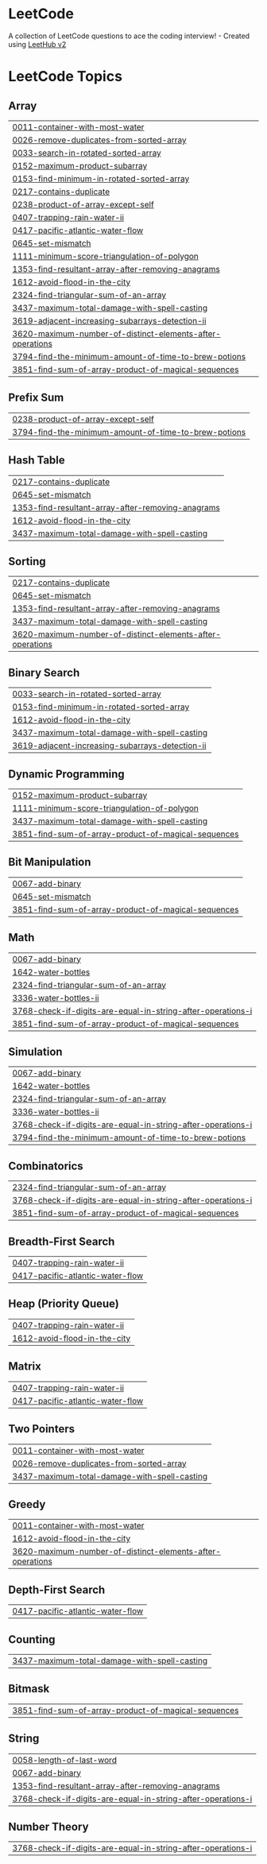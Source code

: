 # LeetCode
A collection of LeetCode questions to ace the coding interview! - Created using [LeetHub v2](https://github.com/arunbhardwaj/LeetHub-2.0)

<!---LeetCode Topics Start-->
# LeetCode Topics
## Array
|  |
| ------- |
| [0011-container-with-most-water](https://github.com/mayankdhangar2408/LeetCode/tree/master/0011-container-with-most-water) |
| [0026-remove-duplicates-from-sorted-array](https://github.com/mayankdhangar2408/LeetCode/tree/master/0026-remove-duplicates-from-sorted-array) |
| [0033-search-in-rotated-sorted-array](https://github.com/mayankdhangar2408/LeetCode/tree/master/0033-search-in-rotated-sorted-array) |
| [0152-maximum-product-subarray](https://github.com/mayankdhangar2408/LeetCode/tree/master/0152-maximum-product-subarray) |
| [0153-find-minimum-in-rotated-sorted-array](https://github.com/mayankdhangar2408/LeetCode/tree/master/0153-find-minimum-in-rotated-sorted-array) |
| [0217-contains-duplicate](https://github.com/mayankdhangar2408/LeetCode/tree/master/0217-contains-duplicate) |
| [0238-product-of-array-except-self](https://github.com/mayankdhangar2408/LeetCode/tree/master/0238-product-of-array-except-self) |
| [0407-trapping-rain-water-ii](https://github.com/mayankdhangar2408/LeetCode/tree/master/0407-trapping-rain-water-ii) |
| [0417-pacific-atlantic-water-flow](https://github.com/mayankdhangar2408/LeetCode/tree/master/0417-pacific-atlantic-water-flow) |
| [0645-set-mismatch](https://github.com/mayankdhangar2408/LeetCode/tree/master/0645-set-mismatch) |
| [1111-minimum-score-triangulation-of-polygon](https://github.com/mayankdhangar2408/LeetCode/tree/master/1111-minimum-score-triangulation-of-polygon) |
| [1353-find-resultant-array-after-removing-anagrams](https://github.com/mayankdhangar2408/LeetCode/tree/master/1353-find-resultant-array-after-removing-anagrams) |
| [1612-avoid-flood-in-the-city](https://github.com/mayankdhangar2408/LeetCode/tree/master/1612-avoid-flood-in-the-city) |
| [2324-find-triangular-sum-of-an-array](https://github.com/mayankdhangar2408/LeetCode/tree/master/2324-find-triangular-sum-of-an-array) |
| [3437-maximum-total-damage-with-spell-casting](https://github.com/mayankdhangar2408/LeetCode/tree/master/3437-maximum-total-damage-with-spell-casting) |
| [3619-adjacent-increasing-subarrays-detection-ii](https://github.com/mayankdhangar2408/LeetCode/tree/master/3619-adjacent-increasing-subarrays-detection-ii) |
| [3620-maximum-number-of-distinct-elements-after-operations](https://github.com/mayankdhangar2408/LeetCode/tree/master/3620-maximum-number-of-distinct-elements-after-operations) |
| [3794-find-the-minimum-amount-of-time-to-brew-potions](https://github.com/mayankdhangar2408/LeetCode/tree/master/3794-find-the-minimum-amount-of-time-to-brew-potions) |
| [3851-find-sum-of-array-product-of-magical-sequences](https://github.com/mayankdhangar2408/LeetCode/tree/master/3851-find-sum-of-array-product-of-magical-sequences) |
## Prefix Sum
|  |
| ------- |
| [0238-product-of-array-except-self](https://github.com/mayankdhangar2408/LeetCode/tree/master/0238-product-of-array-except-self) |
| [3794-find-the-minimum-amount-of-time-to-brew-potions](https://github.com/mayankdhangar2408/LeetCode/tree/master/3794-find-the-minimum-amount-of-time-to-brew-potions) |
## Hash Table
|  |
| ------- |
| [0217-contains-duplicate](https://github.com/mayankdhangar2408/LeetCode/tree/master/0217-contains-duplicate) |
| [0645-set-mismatch](https://github.com/mayankdhangar2408/LeetCode/tree/master/0645-set-mismatch) |
| [1353-find-resultant-array-after-removing-anagrams](https://github.com/mayankdhangar2408/LeetCode/tree/master/1353-find-resultant-array-after-removing-anagrams) |
| [1612-avoid-flood-in-the-city](https://github.com/mayankdhangar2408/LeetCode/tree/master/1612-avoid-flood-in-the-city) |
| [3437-maximum-total-damage-with-spell-casting](https://github.com/mayankdhangar2408/LeetCode/tree/master/3437-maximum-total-damage-with-spell-casting) |
## Sorting
|  |
| ------- |
| [0217-contains-duplicate](https://github.com/mayankdhangar2408/LeetCode/tree/master/0217-contains-duplicate) |
| [0645-set-mismatch](https://github.com/mayankdhangar2408/LeetCode/tree/master/0645-set-mismatch) |
| [1353-find-resultant-array-after-removing-anagrams](https://github.com/mayankdhangar2408/LeetCode/tree/master/1353-find-resultant-array-after-removing-anagrams) |
| [3437-maximum-total-damage-with-spell-casting](https://github.com/mayankdhangar2408/LeetCode/tree/master/3437-maximum-total-damage-with-spell-casting) |
| [3620-maximum-number-of-distinct-elements-after-operations](https://github.com/mayankdhangar2408/LeetCode/tree/master/3620-maximum-number-of-distinct-elements-after-operations) |
## Binary Search
|  |
| ------- |
| [0033-search-in-rotated-sorted-array](https://github.com/mayankdhangar2408/LeetCode/tree/master/0033-search-in-rotated-sorted-array) |
| [0153-find-minimum-in-rotated-sorted-array](https://github.com/mayankdhangar2408/LeetCode/tree/master/0153-find-minimum-in-rotated-sorted-array) |
| [1612-avoid-flood-in-the-city](https://github.com/mayankdhangar2408/LeetCode/tree/master/1612-avoid-flood-in-the-city) |
| [3437-maximum-total-damage-with-spell-casting](https://github.com/mayankdhangar2408/LeetCode/tree/master/3437-maximum-total-damage-with-spell-casting) |
| [3619-adjacent-increasing-subarrays-detection-ii](https://github.com/mayankdhangar2408/LeetCode/tree/master/3619-adjacent-increasing-subarrays-detection-ii) |
## Dynamic Programming
|  |
| ------- |
| [0152-maximum-product-subarray](https://github.com/mayankdhangar2408/LeetCode/tree/master/0152-maximum-product-subarray) |
| [1111-minimum-score-triangulation-of-polygon](https://github.com/mayankdhangar2408/LeetCode/tree/master/1111-minimum-score-triangulation-of-polygon) |
| [3437-maximum-total-damage-with-spell-casting](https://github.com/mayankdhangar2408/LeetCode/tree/master/3437-maximum-total-damage-with-spell-casting) |
| [3851-find-sum-of-array-product-of-magical-sequences](https://github.com/mayankdhangar2408/LeetCode/tree/master/3851-find-sum-of-array-product-of-magical-sequences) |
## Bit Manipulation
|  |
| ------- |
| [0067-add-binary](https://github.com/mayankdhangar2408/LeetCode/tree/master/0067-add-binary) |
| [0645-set-mismatch](https://github.com/mayankdhangar2408/LeetCode/tree/master/0645-set-mismatch) |
| [3851-find-sum-of-array-product-of-magical-sequences](https://github.com/mayankdhangar2408/LeetCode/tree/master/3851-find-sum-of-array-product-of-magical-sequences) |
## Math
|  |
| ------- |
| [0067-add-binary](https://github.com/mayankdhangar2408/LeetCode/tree/master/0067-add-binary) |
| [1642-water-bottles](https://github.com/mayankdhangar2408/LeetCode/tree/master/1642-water-bottles) |
| [2324-find-triangular-sum-of-an-array](https://github.com/mayankdhangar2408/LeetCode/tree/master/2324-find-triangular-sum-of-an-array) |
| [3336-water-bottles-ii](https://github.com/mayankdhangar2408/LeetCode/tree/master/3336-water-bottles-ii) |
| [3768-check-if-digits-are-equal-in-string-after-operations-i](https://github.com/mayankdhangar2408/LeetCode/tree/master/3768-check-if-digits-are-equal-in-string-after-operations-i) |
| [3851-find-sum-of-array-product-of-magical-sequences](https://github.com/mayankdhangar2408/LeetCode/tree/master/3851-find-sum-of-array-product-of-magical-sequences) |
## Simulation
|  |
| ------- |
| [0067-add-binary](https://github.com/mayankdhangar2408/LeetCode/tree/master/0067-add-binary) |
| [1642-water-bottles](https://github.com/mayankdhangar2408/LeetCode/tree/master/1642-water-bottles) |
| [2324-find-triangular-sum-of-an-array](https://github.com/mayankdhangar2408/LeetCode/tree/master/2324-find-triangular-sum-of-an-array) |
| [3336-water-bottles-ii](https://github.com/mayankdhangar2408/LeetCode/tree/master/3336-water-bottles-ii) |
| [3768-check-if-digits-are-equal-in-string-after-operations-i](https://github.com/mayankdhangar2408/LeetCode/tree/master/3768-check-if-digits-are-equal-in-string-after-operations-i) |
| [3794-find-the-minimum-amount-of-time-to-brew-potions](https://github.com/mayankdhangar2408/LeetCode/tree/master/3794-find-the-minimum-amount-of-time-to-brew-potions) |
## Combinatorics
|  |
| ------- |
| [2324-find-triangular-sum-of-an-array](https://github.com/mayankdhangar2408/LeetCode/tree/master/2324-find-triangular-sum-of-an-array) |
| [3768-check-if-digits-are-equal-in-string-after-operations-i](https://github.com/mayankdhangar2408/LeetCode/tree/master/3768-check-if-digits-are-equal-in-string-after-operations-i) |
| [3851-find-sum-of-array-product-of-magical-sequences](https://github.com/mayankdhangar2408/LeetCode/tree/master/3851-find-sum-of-array-product-of-magical-sequences) |
## Breadth-First Search
|  |
| ------- |
| [0407-trapping-rain-water-ii](https://github.com/mayankdhangar2408/LeetCode/tree/master/0407-trapping-rain-water-ii) |
| [0417-pacific-atlantic-water-flow](https://github.com/mayankdhangar2408/LeetCode/tree/master/0417-pacific-atlantic-water-flow) |
## Heap (Priority Queue)
|  |
| ------- |
| [0407-trapping-rain-water-ii](https://github.com/mayankdhangar2408/LeetCode/tree/master/0407-trapping-rain-water-ii) |
| [1612-avoid-flood-in-the-city](https://github.com/mayankdhangar2408/LeetCode/tree/master/1612-avoid-flood-in-the-city) |
## Matrix
|  |
| ------- |
| [0407-trapping-rain-water-ii](https://github.com/mayankdhangar2408/LeetCode/tree/master/0407-trapping-rain-water-ii) |
| [0417-pacific-atlantic-water-flow](https://github.com/mayankdhangar2408/LeetCode/tree/master/0417-pacific-atlantic-water-flow) |
## Two Pointers
|  |
| ------- |
| [0011-container-with-most-water](https://github.com/mayankdhangar2408/LeetCode/tree/master/0011-container-with-most-water) |
| [0026-remove-duplicates-from-sorted-array](https://github.com/mayankdhangar2408/LeetCode/tree/master/0026-remove-duplicates-from-sorted-array) |
| [3437-maximum-total-damage-with-spell-casting](https://github.com/mayankdhangar2408/LeetCode/tree/master/3437-maximum-total-damage-with-spell-casting) |
## Greedy
|  |
| ------- |
| [0011-container-with-most-water](https://github.com/mayankdhangar2408/LeetCode/tree/master/0011-container-with-most-water) |
| [1612-avoid-flood-in-the-city](https://github.com/mayankdhangar2408/LeetCode/tree/master/1612-avoid-flood-in-the-city) |
| [3620-maximum-number-of-distinct-elements-after-operations](https://github.com/mayankdhangar2408/LeetCode/tree/master/3620-maximum-number-of-distinct-elements-after-operations) |
## Depth-First Search
|  |
| ------- |
| [0417-pacific-atlantic-water-flow](https://github.com/mayankdhangar2408/LeetCode/tree/master/0417-pacific-atlantic-water-flow) |
## Counting
|  |
| ------- |
| [3437-maximum-total-damage-with-spell-casting](https://github.com/mayankdhangar2408/LeetCode/tree/master/3437-maximum-total-damage-with-spell-casting) |
## Bitmask
|  |
| ------- |
| [3851-find-sum-of-array-product-of-magical-sequences](https://github.com/mayankdhangar2408/LeetCode/tree/master/3851-find-sum-of-array-product-of-magical-sequences) |
## String
|  |
| ------- |
| [0058-length-of-last-word](https://github.com/mayankdhangar2408/LeetCode/tree/master/0058-length-of-last-word) |
| [0067-add-binary](https://github.com/mayankdhangar2408/LeetCode/tree/master/0067-add-binary) |
| [1353-find-resultant-array-after-removing-anagrams](https://github.com/mayankdhangar2408/LeetCode/tree/master/1353-find-resultant-array-after-removing-anagrams) |
| [3768-check-if-digits-are-equal-in-string-after-operations-i](https://github.com/mayankdhangar2408/LeetCode/tree/master/3768-check-if-digits-are-equal-in-string-after-operations-i) |
## Number Theory
|  |
| ------- |
| [3768-check-if-digits-are-equal-in-string-after-operations-i](https://github.com/mayankdhangar2408/LeetCode/tree/master/3768-check-if-digits-are-equal-in-string-after-operations-i) |
<!---LeetCode Topics End-->